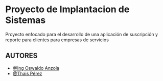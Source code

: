 
# Proyecto de Implantacion de Sistemas

Proyecto enfocado para el desarrollo de una aplicación de suscripción y reporte para clientes para empresas de servicios


## AUTORES

- [@Ing Oswaldo Anzola](https://github.com/rapanuti)
- [@Thais  Pérez ](https://github.com/Desideria1)

